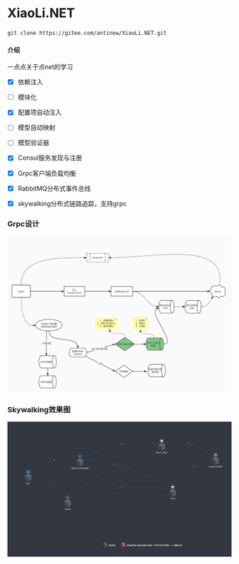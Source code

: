 # XiaoLi.NET

```shell
git clone https://gitee.com/antinew/XiaoLi.NET.git
```

#### 介绍
一点点关于点net的学习
- [x] 依赖注入
- [ ] 模块化
- [x] 配置项自动注入
- [ ] 模型自动映射
- [ ] 模型验证器

- [x] Consul服务发现与注册
- [x] Grpc客户端负载均衡
- [x] RabbitMQ分布式事件总线
- [x] skywalking分布式链路追踪，支持grpc

### Grpc设计
![输入图片说明](img/grpc.jpg)

### Skywalking效果图
![输入图片说明](img/skywalking.png)